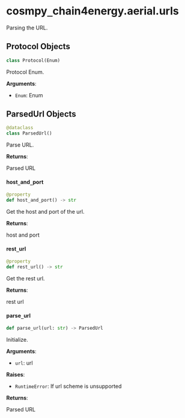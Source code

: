 <a id="cosmpy_chain4energy.aerial.urls"></a>

# cosmpy`_`chain4energy.aerial.urls

Parsing the URL.

<a id="cosmpy_chain4energy.aerial.urls.Protocol"></a>

## Protocol Objects

```python
class Protocol(Enum)
```

Protocol Enum.

**Arguments**:

- `Enum`: Enum

<a id="cosmpy_chain4energy.aerial.urls.ParsedUrl"></a>

## ParsedUrl Objects

```python
@dataclass
class ParsedUrl()
```

Parse URL.

**Returns**:

Parsed URL

<a id="cosmpy_chain4energy.aerial.urls.ParsedUrl.host_and_port"></a>

#### host`_`and`_`port

```python
@property
def host_and_port() -> str
```

Get the host and port of the url.

**Returns**:

host and port

<a id="cosmpy_chain4energy.aerial.urls.ParsedUrl.rest_url"></a>

#### rest`_`url

```python
@property
def rest_url() -> str
```

Get the rest url.

**Returns**:

rest url

<a id="cosmpy_chain4energy.aerial.urls.parse_url"></a>

#### parse`_`url

```python
def parse_url(url: str) -> ParsedUrl
```

Initialize.

**Arguments**:

- `url`: url

**Raises**:

- `RuntimeError`: If url scheme is unsupported

**Returns**:

Parsed URL

